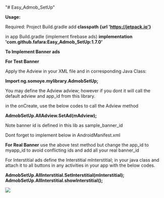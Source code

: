 "# Easy_Admob_SetUp" 

<b>Usage:</b>

Required:
 Project Build.gradle
 add 
 <b>classpath {url 'https://jetpack.io'}</b>

in app Build.gradle (implement firebase ads)
<b>implementation 'com.github.fafara:Easy_Admob_SetUp:1.7.0'</b>


<b>To Implement Banner ads</b>

<b>For Test Banner</b>

Apply the Adview in your XML file
and in corresponding Java Class:

<b>Import ng.somoye.mylibrary.AdmobSetUp;</b>

You may define the Adview adview; however if you dont it will call the default adview and app_id from this library.

in the onCreate, use the below codes to call the Adview method

<b>AdmobSetUp.AllAdview.SetAd(mAdview);</b>

Note banner id is defined in this lib as sample_banner_id


Dont forget to implement below in AndroidManifest.xml

<meta-data
            android:name="com.google.android.gms.ads.APPLICATION_ID"
            android:value="@string/app_id" />
            
<b>For Real Banner</b>
use the above test method but change the app_id to myapp_id to avoid conflicting ids
and add all your real banner_id

For Interstitial ads
define the 
Interstitial mInterstitial;
in your java class and attach it to all buttons in any activities in your app with the below codes.

<b>AdmobSetUp.AllInterstitial.SetInterstitial(mInterstitial);</b>
<b>AdmobSetUp.AllInterstitial.showInterstitial();</b>


[![](https://jitpack.io/v/fafara/Easy_Admob_SetUp.svg)](https://jitpack.io/#fafara/Easy_Admob_SetUp)

